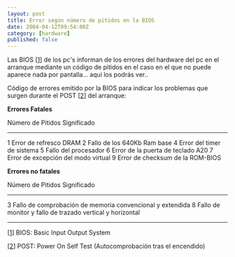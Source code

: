```yaml
---
layout: post
title: Error según número de pitidos en la BIOS
date: 2004-04-12T09:54:00Z
category: [hardware]
published: false
---
```


Las BIOS [[1](#nb11-1 "BIOS: Basic Input Output System")] de los pc's
informan de los errores del hardware del pc en el arranque mediante un
código de pitidos en el caso en el que no puede aparece nada por
pantalla... aqui los podrás ver..

Código de errores emitido por la BIOS para indicar los problemas que
surgen durante el POST
[[2](#nb11-2 "POST: Power On Self Test (Autocomprobación tras el encendido)")]
del arranque:

**Errores Fatales**

  Número de Pitidos   Significado
  ------------------- -------------------------------------
  1                   Error de refresco DRAM
  2                   Fallo de los 640Kb Ram base
  4                   Error del timer de sistema
  5                   Fallo del procesador
  6                   Error de la puerta de teclado A20
  7                   Error de excepción del modo virtual
  9                   Error de checksum de la ROM-BIOS

**Errores no fatales**

  Número de Pitidos   Significado
  ------------------- -----------------------------------------------------------
  3                   Fallo de comprobación de memoria convencional y extendida
  8                   Fallo de monitor y fallo de trazado vertical y horizontal

* * * * *

[[1](#nh11-1 "Notas 11-1")] BIOS: Basic Input Output System

[[2](#nh11-2 "Notas 11-2")] POST: Power On Self Test (Autocomprobación
tras el encendido)
